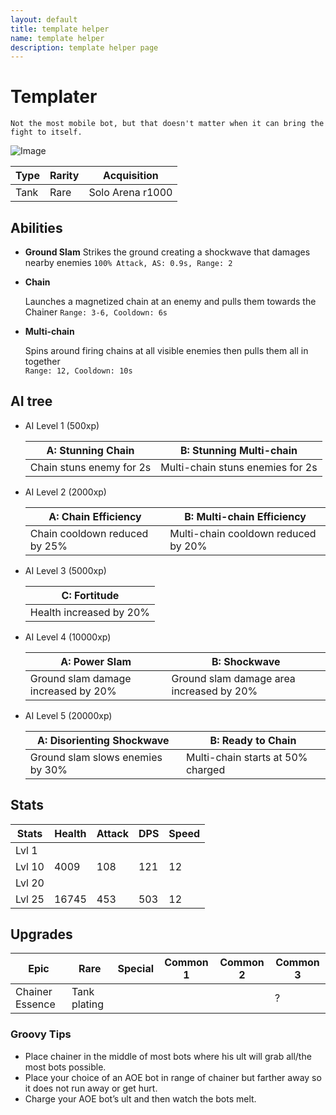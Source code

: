 ```yaml
---
layout: default
title: template helper
name: template helper
description: template helper page
---
```


# Templater

`Not the most mobile bot, but that doesn't matter when it can bring the fight to itself.`

![Image](https://cdn.discordapp.com/attachments/885544735794692146/885545888360054794/chainer.png)

| Type  | Rarity | Acquisition       |
| ----- | ------ | ----------------- | 
| Tank  | Rare   | Solo Arena r1000  |

## Abilities

- **Ground Slam**
	Strikes the ground creating a shockwave that damages nearby enemies
	`100% Attack, AS: 0.9s, Range: 2`		
		

- **Chain**
	
	Launches a magnetized chain at an enemy and pulls them towards the Chainer
	`Range: 3-6, Cooldown: 6s`		
		

- **Multi-chain**

	Spins around firing chains at all visible enemies then pulls them all in together	
	`Range: 12, Cooldown: 10s`
		
## AI tree

- AI Level 1 (500xp)

	| A: Stunning Chain         | B: Stunning Multi-chain          |
	| ------------------------- | -------------------------------- |
	| Chain stuns enemy for 2s  | Multi-chain stuns enemies for 2s |
		
- AI Level 2 (2000xp)	

	| A: Chain Efficiency            | B: Multi-chain Efficiency           |
	| ------------------------------ | ----------------------------------- |
	| Chain cooldown reduced by 25%  | Multi-chain cooldown reduced by 20% |
		
- AI Level 3 (5000xp)

	| C: Fortitude            |
	| ----------------------- |
	| Health increased by 20% |
	
- AI Level 4 (10000xp)	

	| A: Power Slam                        | B: Shockwave                             |
	| ------------------------------------ | ---------------------------------------- |
	| Ground slam damage increased by 20%  | Ground slam damage area increased by 20% |
	
- AI Level 5 (20000xp)

	| A: Disorienting Shockwave         | B: Ready to Chain	                |
	| --------------------------------- | --------------------------------- |
	| Ground slam slows enemies by 30%  | Multi-chain starts at 50% charged |


## Stats 

| Stats  | Health | Attack | DPS | Speed |
| ------ | ------ | ------ | --- | ----- |
| Lvl 1  |  |  |  |  |
| Lvl 10 | 4009 | 108 | 121 | 12 |
| Lvl 20 |  |  |  |  |
| Lvl 25 | 16745 | 453 | 503 | 12 |


## Upgrades

| Epic            | Rare         | Special | Common 1 | Common 2 | Common 3 |
| --------------- | ------------ | ------- | -------- | -------- | -------- |
| Chainer Essence | Tank plating |   |  |  | ? |


### Groovy Tips

- Place chainer in the middle of most bots where his ult will grab all/the most bots possible. 
- Place your choice of an AOE bot in range of chainer but farther away so it does not run away or get hurt. 
- Charge your AOE bot’s ult and then watch the bots melt.


